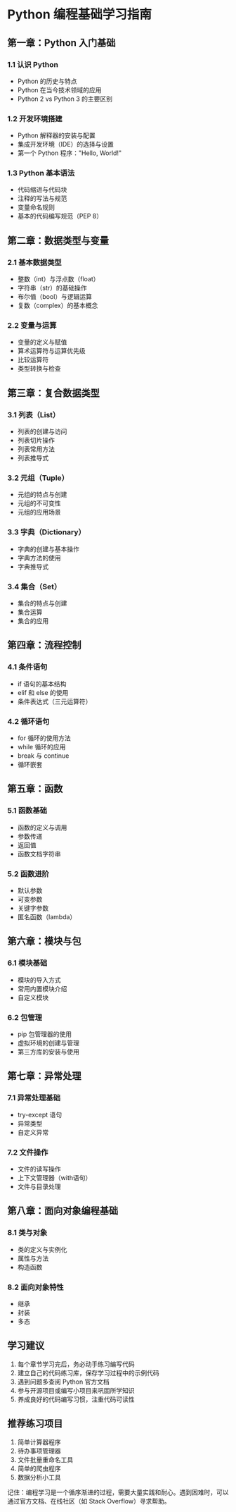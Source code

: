 # Python 编程基础学习指南

## 第一章：Python 入门基础
### 1.1 认识 Python
- Python 的历史与特点
- Python 在当今技术领域的应用
- Python 2 vs Python 3 的主要区别

### 1.2 开发环境搭建
- Python 解释器的安装与配置
- 集成开发环境（IDE）的选择与设置
- 第一个 Python 程序："Hello, World!"

### 1.3 Python 基本语法
- 代码缩进与代码块
- 注释的写法与规范
- 变量命名规则
- 基本的代码编写规范（PEP 8）

## 第二章：数据类型与变量
### 2.1 基本数据类型
- 整数（int）与浮点数（float）
- 字符串（str）的基础操作
- 布尔值（bool）与逻辑运算
- 复数（complex）的基本概念

### 2.2 变量与运算
- 变量的定义与赋值
- 算术运算符与运算优先级
- 比较运算符
- 类型转换与检查

## 第三章：复合数据类型
### 3.1 列表（List）
- 列表的创建与访问
- 列表切片操作
- 列表常用方法
- 列表推导式

### 3.2 元组（Tuple）
- 元组的特点与创建
- 元组的不可变性
- 元组的应用场景

### 3.3 字典（Dictionary）
- 字典的创建与基本操作
- 字典方法的使用
- 字典推导式

### 3.4 集合（Set）
- 集合的特点与创建
- 集合运算
- 集合的应用

## 第四章：流程控制
### 4.1 条件语句
- if 语句的基本结构
- elif 和 else 的使用
- 条件表达式（三元运算符）

### 4.2 循环语句
- for 循环的使用方法
- while 循环的应用
- break 与 continue
- 循环嵌套

## 第五章：函数
### 5.1 函数基础
- 函数的定义与调用
- 参数传递
- 返回值
- 函数文档字符串

### 5.2 函数进阶
- 默认参数
- 可变参数
- 关键字参数
- 匿名函数（lambda）

## 第六章：模块与包
### 6.1 模块基础
- 模块的导入方式
- 常用内置模块介绍
- 自定义模块

### 6.2 包管理
- pip 包管理器的使用
- 虚拟环境的创建与管理
- 第三方库的安装与使用

## 第七章：异常处理
### 7.1 异常处理基础
- try-except 语句
- 异常类型
- 自定义异常

### 7.2 文件操作
- 文件的读写操作
- 上下文管理器（with语句）
- 文件与目录处理

## 第八章：面向对象编程基础
### 8.1 类与对象
- 类的定义与实例化
- 属性与方法
- 构造函数

### 8.2 面向对象特性
- 继承
- 封装
- 多态

## 学习建议
1. 每个章节学习完后，务必动手练习编写代码
2. 建立自己的代码练习库，保存学习过程中的示例代码
3. 遇到问题多查阅 Python 官方文档
4. 参与开源项目或编写小项目来巩固所学知识
5. 养成良好的代码编写习惯，注重代码可读性

## 推荐练习项目
1. 简单计算器程序
2. 待办事项管理器
3. 文件批量重命名工具
4. 简单的爬虫程序
5. 数据分析小工具

记住：编程学习是一个循序渐进的过程，需要大量实践和耐心。遇到困难时，可以通过官方文档、在线社区（如 Stack Overflow）寻求帮助。

